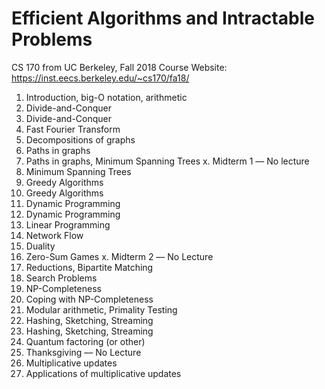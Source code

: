 # Efficient Algorithms and Intractable Problems

CS 170 from UC Berkeley, Fall 2018
Course Website: https://inst.eecs.berkeley.edu/~cs170/fa18/

1. Introduction, big-O notation, arithmetic
2. Divide-and-Conquer
3. Divide-and-Conquer
4. Fast Fourier Transform
5. Decompositions of graphs
6. Paths in graphs
7. Paths in graphs, Minimum Spanning Trees
x. Midterm 1 –– No lecture
8. Minimum Spanning Trees
9. Greedy Algorithms
10. Greedy Algorithms
11. Dynamic Programming
12. Dynamic Programming
13. Linear Programming
14. Network Flow
15. Duality
16. Zero-Sum Games
x. Midterm 2 –– No Lecture
17. Reductions, Bipartite Matching
18. Search Problems
19. NP-Completeness
20. Coping with NP-Completeness
21. Modular arithmetic, Primality Testing
22. Hashing, Sketching, Streaming
23. Hashing, Sketching, Streaming
24. Quantum factoring (or other)
25. Thanksgiving –– No Lecture
26. Multiplicative updates
27. Applications of multiplicative updates
